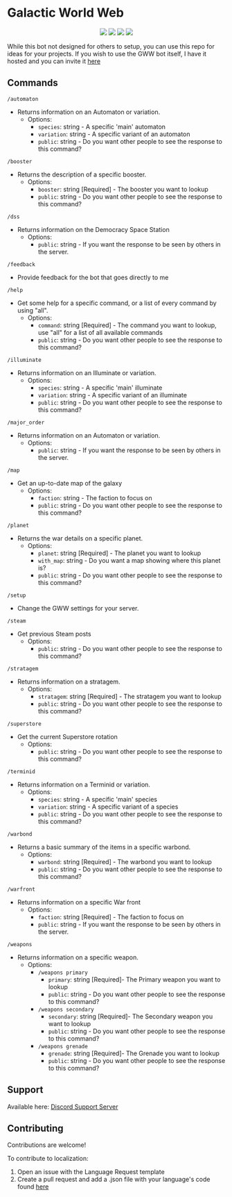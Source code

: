 # Galactic World Web
<p align="center">
    <a href="https://github.com/Stonemercy/Galactic-Wide-Web/commits/main"><img src="https://img.shields.io/github/last-commit/Stonemercy/Galactic-Wide-Web"></a>
    <a href="https://github.com/Stonemercy/Galactic-Wide-Web"><img src="https://img.shields.io/github/languages/code-size/Stonemercy/Galactic-Wide-Web"></a>
    <a href="https://github.com/psf/black"><img src="https://img.shields.io/badge/code%20style-black-000000.svg"></a>
	<a href="https://ko-fi.com/Z8Z6WR2CS"><img src="https://ko-fi.com/img/githubbutton_sm.svg"></a>
</p>

While this bot not designed for others to setup, you can use this repo for ideas for your projects.
If you wish to use the GWW bot itself, I have it hosted and you can invite it [here](hhttps://discord.com/application-directory/1212535586972369008)

## Commands
`/automaton`
- Returns information on an Automaton or variation.
  - Options:
    - `species`: string <Optional> - A specific 'main' automaton
    - `variation`: string <Optional> - A specific variant of an automaton
    - `public`: string <Optional> - Do you want other people to see the response to this command?

`/booster`
- Returns the description of a specific booster.
  - Options:
    - `booster`: string [Required] - The booster you want to lookup
    - `public`: string <Optional> - Do you want other people to see the response to this command?

`/dss`
- Returns information on the Democracy Space Station
  - Options:
    - `public`: string <Optional> - If you want the response to be seen by others in the server.

`/feedback`
- Provide feedback for the bot that goes directly to me

`/help`
- Get some help for a specific command, or a list of every command by using "all".
  - Options:
    - `command`: string [Required] - The command you want to lookup, use "all" for a list of all available commands
    - `public`: string <Optional> - Do you want other people to see the response to this command?

`/illuminate`
- Returns information on an Illuminate or variation.
  - Options:
    - `species`: string <Optional> - A specific 'main' illuminate
    - `variation`: string <Optional> - A specific variant of an illuminate
    - `public`: string <Optional> - Do you want other people to see the response to this command?

`/major_order`
- Returns information on an Automaton or variation.
  - Options:
    - `public`: string <Optional> - If you want the response to be seen by others in the server.

`/map`
- Get an up-to-date map of the galaxy
  - Options:
    - `faction`: string <Optional> - The faction to focus on
    - `public`: string <Optional> - Do you want other people to see the response to this command?

`/planet`
- Returns the war details on a specific planet.
  - Options:
    - `planet`: string [Required] - The planet you want to lookup
    - `with_map`: string <Optional> - Do you want a map showing where this planet is?
    - `public`: string <Optional> - Do you want other people to see the response to this command?

`/setup`
- Change the GWW settings for your server.

`/steam`
- Get previous Steam posts
  - Options:
    - `public`: string <Optional> - Do you want other people to see the response to this command?

`/stratagem`
- Returns information on a stratagem.
  - Options:
    - `stratagem`: string [Required] - The stratagem you want to lookup
    - `public`: string <Optional> - Do you want other people to see the response to this command?

`/superstore`
- Get the current Superstore rotation
  - Options:
    - `public`: string <Optional> - Do you want other people to see the response to this command?

`/terminid`
- Returns information on a Terminid or variation.
  - Options:
    - `species`: string <Optional> - A specific 'main' species
    - `variation`: string <Optional> - A specific variant of a species
    - `public`: string <Optional> - Do you want other people to see the response to this command?

`/warbond`
- Returns a basic summary of the items in a specific warbond.
  - Options:
    - `warbond`: string [Required] - The warbond you want to lookup
    - `public`: string <Optional> - Do you want other people to see the response to this command?

`/warfront`
- Returns information on a specific War front
  - Options:
    - `faction`: string [Required] - The faction to focus on
    - `public`: string <Optional> - If you want the response to be seen by others in the server.

`/weapons`
- Returns information on a specific weapon.
  - Options:
    - `/weapons primary`
      - `primary`: string [Required]- The Primary weapon you want to lookup
      - `public`: string <Optional> - Do you want other people to see the response to this command?
    - `/weapons secondary`
      - `secondary`: string [Required]- The Secondary weapon you want to lookup
      - `public`: string <Optional> - Do you want other people to see the response to this command?
    - `/weapons grenade`
      - `grenade`: string [Required]- The Grenade you want to lookup
      - `public`: string <Optional> - Do you want other people to see the response to this command?

## Support
Available here: [Discord Support Server](https://discord.gg/Z8Ae5H5DjZ)

## Contributing
Contributions are welcome!

To contribute to localization:
1. Open an issue with the Language Request template
2. Create a pull request and add a .json file with your language's code found [here](https://github.com/Stonemercy/Galactic-Wide-Web/blob/d28d96b81c43655ed7be0c07e118f4752ba11acf/data/lists.py#L521)
